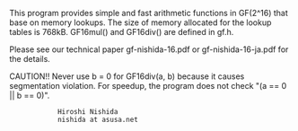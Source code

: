 This program provides simple and fast arithmetic functions in GF(2^16)
that base on memory lookups.
The size of memory allocated for the lookup tables is 768kB.
GF16mul() and GF16div() are defined in gf.h. 

Please see our technical paper gf-nishida-16.pdf or gf-nishida-16-ja.pdf
for the details.

CAUTION!! Never use b = 0 for GF16div(a, b) because it causes segmentation
violation.
For speedup, the program does not check "(a == 0 || b == 0)".

				Hiroshi Nishida
				nishida at asusa.net
